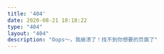 ```yaml
---
title: '404'
date: 2020-08-21 18:18:22
type: "404"
layout: "404"
description: "Oops～，我崩溃了！找不到你想要的页面了"
---
```

